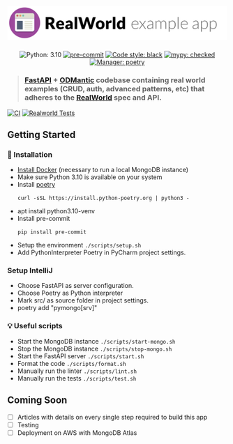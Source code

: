 # ![RealWorld FastAPI + ODMantic App](logo.png)

<div align="center">

<!---
[![CircleCI](https://circleci.com/gh/......)](https://circleci.com/gh/...)
[![codecov](https://codecov.io/gh/.../........)](https://codecov.io/gh/.....)
[![Maintainability](https://api.codeclimate.com/v1/badges/......)](https://codeclimate.com/repos/....)
-->

![Python: 3.10](https://img.shields.io/badge/python-3.10-informational.svg)
[![pre-commit](https://img.shields.io/badge/pre--commit-enabled-brightgreen?logo=pre-commit&logoColor=white)](https://github.com/pre-commit/pre-commit)
[![Code style: black](https://img.shields.io/badge/code%20style-black-000000.svg)](https://github.com/python/black)
[![mypy: checked](https://img.shields.io/badge/mypy-checked-informational.svg)](http://mypy-lang.org/)
[![Manager: poetry](https://img.shields.io/badge/manager-poetry-blueviolet.svg)](https://poetry.eustace.io/)

</div>

> ### [FastAPI](https://github.com/tiangolo/fastapi) + [ODMantic](https://github.com/art049/odmantic) codebase containing real world examples (CRUD, auth, advanced patterns, etc) that adheres to the [RealWorld](https://github.com/gothinkster/realworld) spec and API.

[![CI](https://github.com/art049/fastapi-odmantic-realworld-example/actions/workflows/ci.yml/badge.svg)](https://github.com/art049/fastapi-odmantic-realworld-example/actions/workflows/ci.yml)
[![Realworld Tests](https://github.com/art049/fastapi-odmantic-realworld-example/actions/workflows/realworld-tests.yml/badge.svg)](https://github.com/art049/fastapi-odmantic-realworld-example/actions/workflows/realworld-tests.yml)

## Getting Started

### :hammer: Installation

- [Install Docker](https://docs.docker.com/engine/install/) (necessary to run a local MongoDB instance)
- Make sure Python 3.10 is available on your system
- Install [poetry](https://poetry.eustace.io/)
  ```
  curl -sSL https://install.python-poetry.org | python3 -
  ```
- apt install python3.10-venv
- Install pre-commit
  ```
  pip install pre-commit
  ```
- Setup the environment `./scripts/setup.sh`
- Add PythonInterpreter Poetry in PyCharm project settings.

### Setup IntelliJ

- Choose FastAPI as server configuration.
- Choose Poetry as Python interpreter
- Mark src/ as source folder in project settings.
- poetry add "pymongo[srv]"

### :bulb: Useful scripts

- Start the MongoDB instance `./scripts/start-mongo.sh`
- Stop the MongoDB instance `./scripts/stop-mongo.sh`
- Start the FastAPI server `./scripts/start.sh`
- Format the code `./scripts/format.sh`
- Manually run the linter `./scripts/lint.sh`
- Manually run the tests `./scripts/test.sh`

## Coming Soon

- [ ] Articles with details on every single step required to build this app
- [ ] Testing
- [ ] Deployment on AWS with MongoDB Atlas
